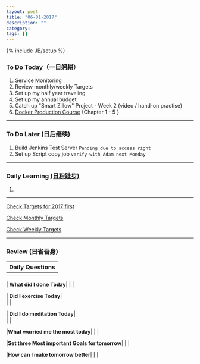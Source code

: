 ```yaml
---
layout: post
title: "06-01-2017"
description: ""
category: 
tags: []
---
```

{% include JB/setup %}

### To Do Today（一日躬耕）

1. Service Monitoring 
2. Review monthly/weekly Targets   
3. Set up my half year traveling
4. Set up my annual budget
5. Catch up "Smart Zillow" Project - Week 2 (video / hand-on practise)
6. [Docker Production Course](https://www.udemy.com/the-docker-for-devops-course-from-development-to-production/learn/v4/overview) {Chapter 1 - 5 }

---

### To Do Later (日后继续) 

1. Build Jenkins Test Server 
``` Pending due to access right ```
2. Set up Script copy job 
``` verify with Adam next Monday ```

---

### Daily Learning [(日积跬步)](https://yitianxu.github.io/2017/01/05/learning-summary)
1. 

---

[Check Targets for 2017 first](https://yitianxu.github.io/2016/12/30/resolution-for-2017)

[Check Monthly Targets](https://yitianxu.github.io/pages/monthly%20targets/Monthly)

[Check Weekly Targets](https://yitianxu.github.io/pages/weekly%20targets/Weekly%20Targets) 

---

### Review (日省吾身)

| Daily Questions                   |                                           
|:----------------------------------|
|                                   |

| **What did I done Today**| 
|    |

| **Did I exercise Today**|          
|     |

| **Did I do meditation Today**|          
|     |

|**What worried me the most today**|
|                                |

|**Set three Most important Goals for tomorrow**|
|                                        |

|**How can I make tomorrow better**|
|                          |
